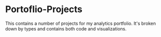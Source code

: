 # Portoflio-Projects
This contains a number of projects for my analytics portfolio. It's broken down by types and contains both code and visualizations. 
